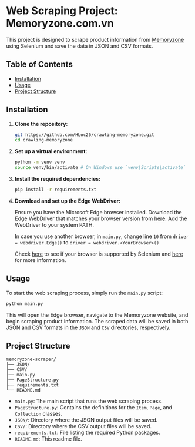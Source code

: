 # Web Scraping Project: Memoryzone.com.vn

This project is designed to scrape product information from [Memoryzone](https://memoryzone.com.vn/) using Selenium and save the data in JSON and CSV formats.

## Table of Contents

- [Installation](#installation)
- [Usage](#usage)
- [Project Structure](#project-structure)

## Installation

1. **Clone the repository:**

   ```sh
   git https://github.com/HLoc26/crawling-memoryzone.git
   cd crawling-memoryzone
   ```

2. **Set up a virtual environment:**

   ```sh
   python -m venv venv
   source venv/bin/activate # On Windows use `venv\Scripts\activate`
   ```

3. **Install the required dependencies:**

   ```sh
   pip install -r requirements.txt
   ```

4. **Download and set up the Edge WebDriver:**

   Ensure you have the Microsoft Edge browser installed. Download the Edge WebDriver that matches your browser version from [here](https://developer.microsoft.com/en-us/microsoft-edge/tools/webdriver/). Add the WebDriver to your system PATH.

   In case you use another browser, in `main.py`, change line `10` from `driver = webdriver.Edge()` to `driver = webdriver.<YourBrowser>()`

   Check [here](https://www.selenium.dev/documentation/webdriver/browsers/) to see if your browser is supported by Selenium and [here](https://selenium-python.readthedocs.io/installation.html#drivers) for more information.

## Usage

To start the web scraping process, simply run the `main.py` script:

```sh
python main.py
```

This will open the Edge browser, navigate to the Memoryzone website, and begin scraping product information. The scraped data will be saved in both JSON and CSV formats in the `JSON` and `CSV` directories, respectively.

## Project Structure

```
memoryzone-scraper/
├── JSON/
├── CSV/
├── main.py
├── PageStructure.py
├── requirements.txt
└── README.md
```

- `main.py`: The main script that runs the web scraping process.
- `PageStructure.py`: Contains the definitions for the `Item`, `Page`, and `Collection` classes.
- `JSON/`: Directory where the JSON output files will be saved.
- `CSV/`: Directory where the CSV output files will be saved.
- `requirements.txt`: File listing the required Python packages.
- `README.md`: This readme file.
